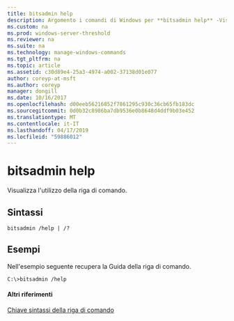 ```yaml
---
title: bitsadmin help
description: Argomento i comandi di Windows per **bitsadmin help** -Visualizza l'utilizzo della riga di comando.
ms.custom: na
ms.prod: windows-server-threshold
ms.reviewer: na
ms.suite: na
ms.technology: manage-windows-commands
ms.tgt_pltfrm: na
ms.topic: article
ms.assetid: c30d89e4-25a3-4974-a002-37138d01e077
author: coreyp-at-msft
ms.author: coreyp
manager: dongill
ms.date: 10/16/2017
ms.openlocfilehash: d00eeb56216852f7861295c930c36cb65fb183dc
ms.sourcegitcommit: 0d0b32c8986ba7db9536e0b8648d4ddf9b03e452
ms.translationtype: MT
ms.contentlocale: it-IT
ms.lasthandoff: 04/17/2019
ms.locfileid: "59886012"
---
```

# <a name="bitsadmin-help"></a>bitsadmin help



Visualizza l'utilizzo della riga di comando.

## <a name="syntax"></a>Sintassi

```
bitsadmin /help | /?
```

## <a name="BKMK_examples"></a>Esempi

Nell'esempio seguente recupera la Guida della riga di comando.
```
C:\>bitsadmin /help
```

#### <a name="additional-references"></a>Altri riferimenti

[Chiave sintassi della riga di comando](command-line-syntax-key.md)